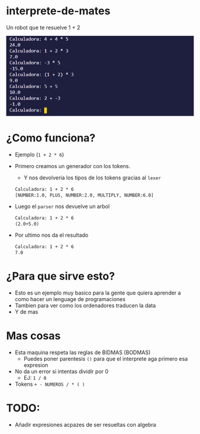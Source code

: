 # interprete-de-mates
 Un  robot que te resuelve 1 + 2

![img](./img/img1.png)

# ¿Como funciona?

* Ejemplo (`1 + 2 * 6`)

* Primero creamos un generador con los tokens.
    * Y nos devolveria los tipos de los tokens gracias al `lexer`
    ```
    Calculadora: 1 + 2 * 6
    [NUMBER:1.0, PLUS, NUMBER:2.0, MULTIPLY, NUMBER:6.0]
    ```

* Luego el `parser` nos devuelve un arbol
    ```
    Calculadora: 1 + 2 * 6
    (2.0+5.0)
    ```

* Por ultimo nos da el resultado
    ```
    Calculadora: 1 + 2 * 6
    7.0
    ```

# ¿Para que sirve esto?

* Esto es un ejemplo muy basico para la gente que quiera aprender a como hacer un lenguage de programaciones
* Tambien para ver como los ordenadores traducen la data
* Y de mas

# Mas cosas
* Esta maquina respeta las reglas de BIDMAS (BODMAS)
    * Puedes poner parentesis `()` para que el interprete aga primero esa expresion
* No da un error si intentas dividir por 0
    * EJ: `1 / 0`
* Tokens `+ - NUMEROS / * ( )`

# TODO:
* Añadir expresiones acpazes de ser resueltas con algebra